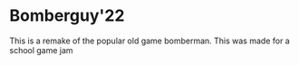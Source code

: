 # Bomberguy'22

This is a remake of the popular old game bomberman. This was made for a school game jam
